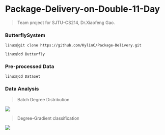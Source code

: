 # Package-Delivery-on-Double-11-Day
> Team project for SJTU-CS214, Dr.Xiaofeng Gao.



### ButterflySystem

```bash
linux@git clone https://github.com/KylinC/Package-Delivery.git
```

```
linux@cd Butterfly
```

>



### Pre-processed Data

```
linux@cd DataSet
```



### Data Analysis

> Batch Degree Distribution

![](http://kylinhub.oss-cn-shanghai.aliyuncs.com/2019-06-13-degree-distribution.png)



> Degree-Gradient classification 

![](http://kylinhub.oss-cn-shanghai.aliyuncs.com/2019-06-13-pair.png)